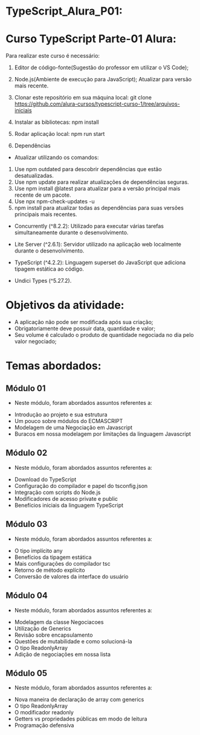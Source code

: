 # TypeScript_Alura_P01:
# Curso TypeScript Parte-01 Alura:

Para realizar este curso é necessário:
1. Editor de código-fonte(Sugestão do professor em utilizar o VS Code);

2. Node.js(Ambiente de execução para JavaScript);
Atualizar para versão mais recente.

3. Clonar este repositório em sua máquina local:
git clone https://github.com/alura-cursos/typescript-curso-1/tree/arquivos-iniciais

4. Instalar as bibliotecas:
npm install

5. Rodar aplicação local:
npm run start

6. Dependências
- Atualizar utilizando os comandos:
1. Use npm outdated para descobrir dependências que estão desatualizadas.
2. Use npm update para realizar atualizações de dependências seguras.
3. Use npm install <packagename>@latest para atualizar para a versão principal mais recente de um pacote.
4. Use npx npm-check-updates -u 
5. npm install para atualizar todas as dependências para suas versões principais mais recentes.

- Concurrently (^8.2.2): Utilizado para executar várias tarefas simultaneamente durante o desenvolvimento.

- Lite Server (^2.6.1): Servidor utilizado na aplicação web localmente durante o desenvolvimento.

- TypeScript (^4.2.2): Linguagem superset do JavaScript que adiciona tipagem estática ao código.

- Undici Types (^5.27.2).

# Objetivos da atividade:
- A aplicação não pode ser modificada após sua criação;
- Obrigatoriamente deve possuir data, quantidade e valor;
- Seu volume é calculado o produto de quantidade negociada no dia pelo valor negociado;

# Temas abordados:

## Módulo 01
- Neste módulo, foram abordados assuntos referentes a:
* Introdução ao projeto e sua estrutura
* Um pouco sobre módulos do ECMASCRIPT
* Modelagem de uma Negociação em Javascript
* Buracos em nossa modelagem por limitações da linguagem Javascript

## Módulo 02
- Neste módulo, foram abordados assuntos referentes a:
* Download do TypeScript
* Configuração do compilador e papel do tsconfig.json
* Integração com scripts do Node.js
* Modificadores de acesso private e public
* Benefícios iniciais da linguagem TypeScript

## Módulo 03
- Neste módulo, foram abordados assuntos referentes a:
* O tipo implícito any
* Benefícios da tipagem estática
* Mais configurações do compilador tsc
* Retorno de método explícito
* Conversão de valores da interface do usuário

## Módulo 04
- Neste módulo, foram abordados assuntos referentes a:
* Modelagem da classe Negociacoes
* Utilização de Generics
* Revisão sobre encapsulamento
* Questões de mutabilidade e como solucioná-la
* O tipo ReadonlyArray
* Adição de negociações em nossa lista

## Módulo 05
- Neste módulo, foram abordados assuntos referentes a:
* Nova maneira de declaração de array com generics
* O tipo ReadonlyArray
* O modificador readonly
* Getters vs propriedades públicas em modo de leitura
* Programação defensiva